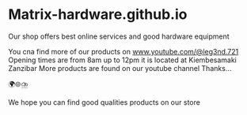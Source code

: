 # Matrix-hardware.github.io
Our shop offers best online services and good hardware equipment

You cna find more of our products on
     www.youtube.com/@leg3nd.721
Opening times are from 8am up to 12pm
it is located at Kiembesamaki Zanzibar
More products are found on our youtube channel
Thanks...

🌍🌐⛈️

We hope you can find good qualities products on our store
